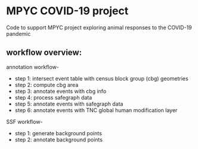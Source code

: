 # MPYC COVID-19 project

Code to support MPYC project exploring animal responses to the COVID-19 pandemic

## workflow overview:
annotation workflow-
* step 1: intersect event table with census block group (cbg) geometries
* step 2: compute cbg area
* step 3: annotate events with cbg info
* step 4: process safegraph data
* step 5: annotate events with safegraph data
* step 6: annotate events with TNC global human modification layer

SSF workflow-
* step 1: generate background points
* step 2: annotate background points